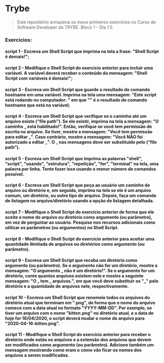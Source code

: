 # Trybe

> Este repositório armazena os meus primeiros exercícios no Curso de Software Developer da TRYBE. Bloco 1 - Dia 1.5

### Exercicios:

#### script 1 - Escreva um Shell Script que imprima na tela a frase: "Shell Script é demais!";

#### script 2 - Modifique o Shell Script do exercício anterior para incluir uma variável. A variável deverá receber o conteúdo da mensagem: "Shell Script com variáveis é demais!";

#### script 3 - Escreva um Shell Script que guarde o resultado do comando hostname em uma variável. Imprima na tela uma mensagem: "Este script está rodando no computador: " em que "" é o resultado do comando hostname que está na variável;

#### script 4 - Escreva um Shell Script que verifique se o caminho até um arquivo existe (“file path”). Se ele existir, imprima na tela a mensagem: "O caminho _ está habilitado!". Então, verifique se você tem permissão de escrita no arquivo. Se tiver, mostre a mensagem: "Você tem permissão para editar _". Caso contrário, mostre a mensagem: "Você NÃO foi autorizado a editar _". O _ nas mensagens deve ser substituído pelo (“file path”).

#### script 5 - Escreva um Shell Script que imprima as palavras "shell", "script", "usando", "estrutura", "repetição", "for", "terminal" na tela, uma palavra por linha. Tente fazer isso usando o menor número de comandos possível.

#### script 6 - Escreva um Shell Script que peça ao usuário um caminho de arquivo ou diretório e, em seguida, imprima na tela se ele é um arquivo comum, um diretório, ou outro tipo de arquivo. Depois, faça um comando de listagem no arquivo/diretório usando a opção de listagem detalhada.

#### script 7 - Modifique o Shell Script do exercício anterior de forma que ele aceite o nome do arquivo ou diretório como argumento (ou parâmetro), em vez de perguntar ao usuário. Pesquise nos recursos adicionais como utilizar os parâmetros (ou argumentos) no Shell Script.

#### script 8 - Modifique o Shell Script do exercício anterior para aceitar uma quantidade ilimitada de arquivos ou diretórios como argumento (ou parâmetro).

#### script 9 - Escreva um Shell Script que receba um diretório como argumento (ou parâmetro). Se o argumento não for um diretório, mostre a mensagem: "O argumento _ não é um diretório!". Se o argumento for um diretório, conte quantos arquivos existem nele e mostre a seguinte mensagem: "O _ tem _ arquivos.", em que você deve substituir os "_" pelo diretório e a quantidade de arquivos nele, respectivamente.

#### script 10 - Escreva um Shell Script que renomeie todos os arquivos do diretório atual que terminam em ".png", de forma que o nome do arquivo comece com a data atual no formato "YYYY-MM-DD". Por exemplo, se tiver um arquivo com o nome "kitten.png" no diretório atual, e a data de hoje for 16/04/2020, o script deverá mudar o nome do arquivo para "2020-04-16-kitten.png".

#### script 11 - Modifique o Shell Script do exercício anterior para receber o diretório onde estão os arquivos e a extensão dos arquivos que devem ser modificados como argumento (ou parâmetro). Adicione também um mensagem mostrando como eram o como vão ficar os nomes dos arquivos a serem modificados.